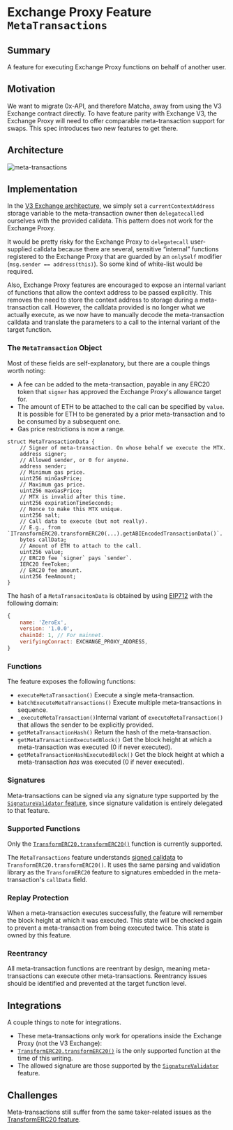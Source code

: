 # Exchange Proxy Feature `MetaTransactions`

## Summary

A feature for executing Exchange Proxy functions on behalf of another user.

## Motivation

We want to migrate 0x-API, and therefore Matcha, away from using the V3 Exchange contract directly. To have feature parity with Exchange V3, the Exchange Proxy will need to offer comparable meta-transaction support for swaps. This spec introduces two new features to get there.

## Architecture

![meta-transactions](./img/exchange-proxy-mtxs.png)

## Implementation

In the [V3 Exchange architecture](../../v3/v3-specification.md#transactions), we simply set a `currentContextAddress` storage variable to the meta-transaction owner then `delegatecall`ed ourselves with the provided calldata. This pattern does not work for the Exchange Proxy.

It would be pretty risky for the Exchange Proxy to `delegatecall` user-supplied calldata because there are several, sensitive “internal” functions registered to the Exchange Proxy that are guarded by an `onlySelf` modifier (`msg.sender == address(this)`). So some kind of white-list would be required.

Also, Exchange Proxy features are encouraged to expose an internal variant of functions that allow the context address to be passed explicitly. This removes the need to store the context address to storage during a meta-transaction call. However, the calldata provided is no longer what we actually execute, as we now have to manually decode the meta-transaction calldata and translate the parameters to a call to the internal variant of the target function.

### The `MetaTransaction` Object
Most of these fields are self-explanatory, but there are a couple things worth noting:
- A fee can be added to the meta-transaction, payable in any ERC20 token that `signer` has approved the Exchange Proxy's allowance target for.
- The amount of ETH to be attached to the call can be specified by `value`. It is possible for ETH to be generated by a prior meta-transaction and to be consumed by a subsequent one.
- Gas price restrictions is now a range.

```solidity
struct MetaTransactionData {
    // Signer of meta-transaction. On whose behalf we execute the MTX.
    address signer;
    // Allowed sender, or 0 for anyone.
    address sender;
    // Minimum gas price.
    uint256 minGasPrice;
    // Maximum gas price.
    uint256 maxGasPrice;
    // MTX is invalid after this time.
    uint256 expirationTimeSeconds;
    // Nonce to make this MTX unique.
    uint256 salt;
    // Call data to execute (but not really).
    // E.g., from `ITransformERC20.transformERC20(...).getABIEncodedTransactionData()`.
    bytes callData;
    // Amount of ETH to attach to the call.
    uint256 value;
    // ERC20 fee `signer` pays `sender`.
    IERC20 feeToken;
    // ERC20 fee amount.
    uint256 feeAmount;
}
```

The hash of a `MetaTransacitonData` is obtained by using [EIP712](https://github.com/ethereum/EIPs/blob/master/EIPS/eip-712.md) with the following domain:

```js
{
    name: 'ZeroEx',
    version: '1.0.0',
    chainId: 1, // For mainnet.
    verifyingConract: EXCHANGE_PROXY_ADDRESS,
}
```

### Functions
The feature exposes the following functions:
* `executeMetaTransaction()` Execute a single meta-transaction.
* `batchExecuteMetaTransactions()` Execute multiple meta-transactions in sequence.
* `_executeMetaTransaction()`Internal variant of `executeMetaTransaction()` that allows the sender to be explicitly provided.
* `getMetaTransactionHash()` Return the hash of the meta-transaction.
* `getMetaTransactionExecutedBlock()` Get the block height at which a meta-transaction was executed (0 if never executed).
* `getMetaTransactionHashExecutedBlock()` Get the block height at which a meta-transaction *has* was executed (0 if never executed).

### Signatures
Meta-transactions can be signed via any signature type supported by the [`SignatureValidator` feature](./signature-validator.md), since signature validation is entirely delegated to that feature.

### Supported Functions
Only the [`TransformERC20.transformERC20()`](./transform-erc20.md) function is currently supported.

The `MetaTransactions` feature understands [signed calldata](./transform-erc20.md#signed-calldata) to `TransformERC20.transformERC20()`. It uses the same parsing and validation library as the `TransformERC20` feature to signatures embedded in the meta-transaction's `callData` field.

### Replay Protection
When a meta-transaction executes successfully, the feature will remember the block height at which it was executed. This state will be checked again to prevent a meta-transaction from being executed twice. This state is owned by this feature.

### Reentrancy
All meta-transaction functions are reentrant by design, meaning meta-transactions can execute other meta-transactions. Reentrancy issues should be identified and prevented at the target function level.

## Integrations
A couple things to note for integrations.
- These meta-transactions only work for operations inside the Exchange Proxy (not the V3 Exchange):
- [`TransformERC20.transformERC20()`](./signature-validator.md) is the only supported function at the time of this writing.
- The allowed signature are those supported by the [`SignatureValidator`](./signature-validator.md) feature.

## Challenges
Meta-transactions still suffer from the same taker-related issues as the [TransformERC20 feature](./transform-erc20.md#rfq-models).

